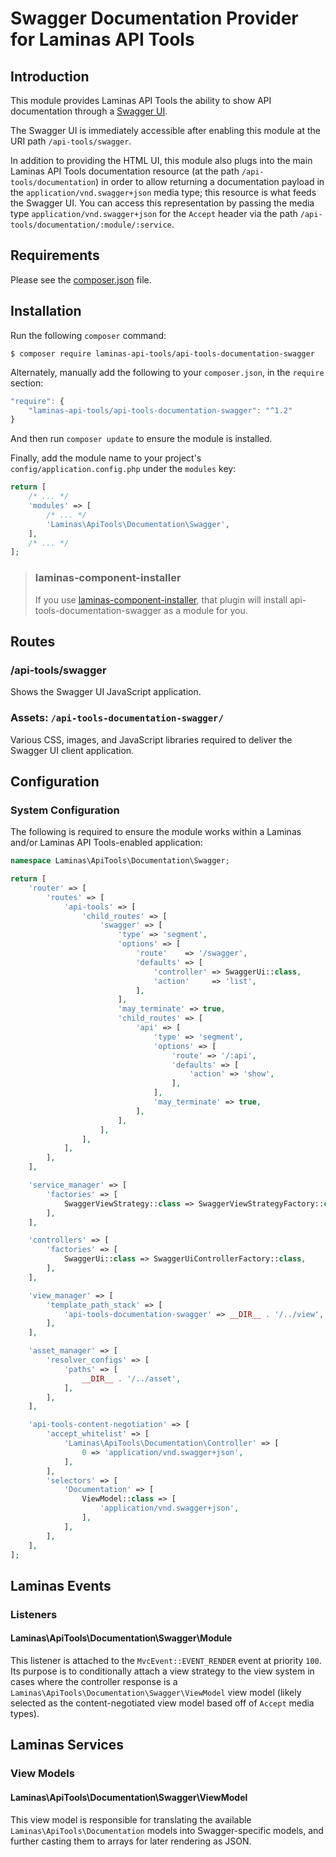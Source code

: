 # Swagger Documentation Provider for Laminas API Tools
## Introduction

This module provides Laminas API Tools the ability to show API documentation through a
[Swagger UI](http://swagger.io/).

The Swagger UI is immediately accessible after enabling this module at the URI path `/api-tools/swagger`.

In addition to providing the HTML UI, this module also plugs into the main Laminas API Tools documentation
resource (at the path `/api-tools/documentation`) in order to allow returning a documentation
payload in the `application/vnd.swagger+json` media type; this resource is what feeds the Swagger
UI. You can access this representation by passing the media type `application/vnd.swagger+json` for
the `Accept` header via the path `/api-tools/documentation/:module/:service`.

## Requirements
  
Please see the [composer.json](https://github.com/laminas-api-tools/api-tools-documentation-swagger/tree/master/composer.json) file.

## Installation

Run the following `composer` command:

```console
$ composer require laminas-api-tools/api-tools-documentation-swagger
```

Alternately, manually add the following to your `composer.json`, in the `require` section:

```javascript
"require": {
    "laminas-api-tools/api-tools-documentation-swagger": "^1.2"
}
```

And then run `composer update` to ensure the module is installed.

Finally, add the module name to your project's `config/application.config.php` under the `modules`
key:

```php
return [
    /* ... */
    'modules' => [
        /* ... */
        'Laminas\ApiTools\Documentation\Swagger',
    ],
    /* ... */
];
```

> ### laminas-component-installer
>
> If you use [laminas-component-installer](https://github.com/laminas/laminas-component-installer),
> that plugin will install api-tools-documentation-swagger as a module for you.

## Routes

### /api-tools/swagger

Shows the Swagger UI JavaScript application.

### Assets: `/api-tools-documentation-swagger/`

Various CSS, images, and JavaScript libraries required to deliver the Swagger UI client
application.

## Configuration

### System Configuration

The following is required to ensure the module works within a Laminas and/or Laminas API Tools-enabled
application:

```php
namespace Laminas\ApiTools\Documentation\Swagger;

return [
    'router' => [
        'routes' => [
            'api-tools' => [
                'child_routes' => [
                    'swagger' => [
                        'type' => 'segment',
                        'options' => [
                            'route'    => '/swagger',
                            'defaults' => [
                                'controller' => SwaggerUi::class,
                                'action'     => 'list',
                            ],
                        ],
                        'may_terminate' => true,
                        'child_routes' => [
                            'api' => [
                                'type' => 'segment',
                                'options' => [
                                    'route' => '/:api',
                                    'defaults' => [
                                        'action' => 'show',
                                    ],
                                ],
                                'may_terminate' => true,
                            ],
                        ],
                    ],
                ],
            ],
        ],
    ],

    'service_manager' => [
        'factories' => [
            SwaggerViewStrategy::class => SwaggerViewStrategyFactory::class,
        ],
    ],

    'controllers' => [
        'factories' => [
            SwaggerUi::class => SwaggerUiControllerFactory::class,
        ],
    ],

    'view_manager' => [
        'template_path_stack' => [
            'api-tools-documentation-swagger' => __DIR__ . '/../view',
        ],
    ],

    'asset_manager' => [
        'resolver_configs' => [
            'paths' => [
                __DIR__ . '/../asset',
            ],
        ],
    ],

    'api-tools-content-negotiation' => [
        'accept_whitelist' => [
            'Laminas\ApiTools\Documentation\Controller' => [
                0 => 'application/vnd.swagger+json',
            ],
        ],
        'selectors' => [
            'Documentation' => [
                ViewModel::class => [
                    'application/vnd.swagger+json',
                ],
            ],
        ],
    ],
];
```

## Laminas Events

### Listeners

#### Laminas\ApiTools\Documentation\Swagger\Module

This listener is attached to the `MvcEvent::EVENT_RENDER` event at priority `100`.  Its purpose is
to conditionally attach a view strategy to the view system in cases where the controller response is
a `Laminas\ApiTools\Documentation\Swagger\ViewModel` view model (likely selected as the
content-negotiated view model based off of `Accept` media types).

## Laminas Services

### View Models

#### Laminas\ApiTools\Documentation\Swagger\ViewModel

This view model is responsible for translating the available `Laminas\ApiTools\Documentation` models
into Swagger-specific models, and further casting them to arrays for later rendering as JSON.
